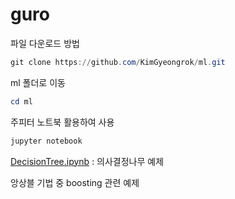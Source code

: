 # guro

파일 다운로드 방법

```powershell
git clone https://github.com/KimGyeongrok/ml.git
```

ml 폴더로 이동

```powershell
cd ml
```

주피터 노트북 활용하여 사용

```powershell
jupyter notebook
```

[DecisionTree.ipynb](https://github.com/KimGyeongrok/ml/blob/main/DecisionTree.ipynb) : 의사결정나무 예제

앙상블 기법 중 boosting 관련 예제